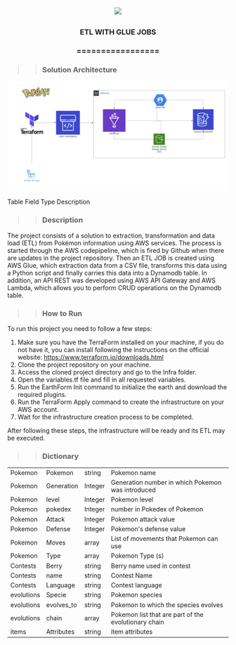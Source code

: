 <h1 align="center">
<img src="https://img.shields.io/static/v1?label=ETL%20POR&message=MAYCON%20BATESTIN&color=7159c1&style=flat-square&logo=ghost"/>



<h3> <p align="center"> ETL WITH GLUE JOBS </p> </h3>
<h3> <p align="center"> ================= </p> </h3>

>> <h3> Solution Architecture </h3>

![delta](img/img.png)



<table>
   <thead>
     <Tr>
       <Hh> Table </h>
       <HH> Field </h>
       <Hh> Type </h>
       <Hh> Description </h>
     </Tr>
   </Thead>
   <tbody>
     <Tr>
       <td> Pokemon </td>
       <td> Pokemon </td>
       <td> string </td>
       <td> Pokemon name </td>
     </Tr>
     <Tr>
       <td> Pokemon </td>
       <td> Generation </td>
       <td> Integer </td>
       <td> Generation number in which Pokemon was introduced </td>
     </Tr>
     <Tr>
       <td> Pokemon </td>
       <td> level </td>
       <td> Integer </td>
       <td> Pokemon level </td>
     </Tr>
     <Tr>
       <td> Pokemon </td>
       <td> pokedex </td>
       <td> Integer </td>
       <td> number in Pokedex of Pokemon </td>
     </Tr>
     <Tr>
       <td> Pokemon </td>
       <td> Attack </td>
       <td> Integer </td>
       <td> Pokemon attack value </td>
     </Tr>
     <Tr>
       <td> Pokemon </td>
       <td> Defense </td>
       <td> Integer </td>
       <td> Pokemon's defense value </td>
     </Tr>
     <Tr>
       <td> Pokemon </td>
       <td> Moves </td>
       <td> array </td>
       <td> List of movements that Pokemon can use </td>
     </Tr>
     <Tr>
       <td> Pokemon </td>
       <td> Type </td>
       <td> array </td>
       <td> Pokemon Type (s) </td>
     </Tr>
     <Tr>
       <td> Contests </td>
       <td> Berry </td>
       <td> string </td>
       <td> Berry name used in contest </td>
     </Tr>
     <Tr>
       <td> Contests </td>
       <td> name </td>
       <td> string </td>
       <td> Contest Name </td>
     </Tr>
     <Tr>
       <td> Contests </td>
       <td> Language </td>
       <td> string </td>
       <td> Contest language </td>
     </Tr>
     <Tr>
       <td> evolutions </td>
       <td> Specie </td>
       <td> string </td>
       <td> Pokemon species </td>
     </Tr>
     <Tr>
       <td> evolutions </td>
       <td> evolves_to </td>
       <td> string </td>
       <td> Pokemon to which the species evolves </td>
     </Tr>
     <Tr>
       <td> evolutions </td>
       <td> chain </td>
       <td> array </td>
       <td> Pokemon list that are part of the evolutionary chain </td>
     </Tr>
     <Tr>
       <td> items </td>
       <td> Attributes </td>
       <td> string </td>
       <td> item attributes </td>
     </Tr>

>> <h3> Description </h3>

<p> The project consists of a solution to extraction, transformation and data load (ETL) from Pokémon information using AWS services. The process is started through the AWS codepipeline, which is fired by Github when there are updates in the project repository. Then an ETL JOB is created using AWS Glue, which extraction data from a CSV file, transforms this data using a Python script and finally carries this data into a Dynamodb table. In addition, an API REST was developed using AWS API Gateway and AWS Lambda, which allows you to perform CRUD operations on the Dynamodb table.</p>

>> <h3> How to Run </h3>

<p>To run this project you need to follow a few steps:</p>
<ol>
  <li>Make sure you have the TerraForm installed on your machine, if you do not have it, you can install following the instructions on the official website: <a href="https://www.terraform.io/downloads.html">https://www.terraform.io/downloads.html</a></li>
  <li>Clone the project repository on your machine.</li>
  <li>Access the cloned project directory and go to the Infra folder.</li>
  <li>Open the variables.tf file and fill in all requested variables.</li>
  <li>Run the EarthForm Init command to initialize the earth and download the required plugins.</li>
  <li>Run the TerraForm Apply command to create the infrastructure on your AWS account.</li>
  <li>Wait for the infrastructure creation process to be completed.</li>
</ol>
<p>After following these steps, the infrastructure will be ready and its ETL may be executed.</p>


>> <h3> Dictionary </h3>